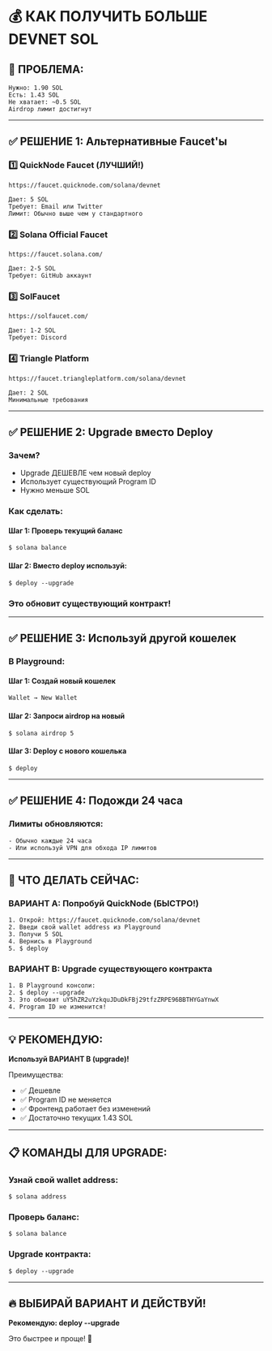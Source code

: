 # 💰 КАК ПОЛУЧИТЬ БОЛЬШЕ DEVNET SOL

## 🚨 ПРОБЛЕМА:
```
Нужно: 1.90 SOL
Есть: 1.43 SOL
Не хватает: ~0.5 SOL
Airdrop лимит достигнут
```

---

## ✅ РЕШЕНИЕ 1: Альтернативные Faucet'ы

### 1️⃣ QuickNode Faucet (ЛУЧШИЙ!)
```
https://faucet.quicknode.com/solana/devnet

Дает: 5 SOL
Требует: Email или Twitter
Лимит: Обычно выше чем у стандартного
```

### 2️⃣ Solana Official Faucet
```
https://faucet.solana.com/

Дает: 2-5 SOL
Требует: GitHub аккаунт
```

### 3️⃣ SolFaucet
```
https://solfaucet.com/

Дает: 1-2 SOL
Требует: Discord
```

### 4️⃣ Triangle Platform
```
https://faucet.triangleplatform.com/solana/devnet

Дает: 2 SOL
Минимальные требования
```

---

## ✅ РЕШЕНИЕ 2: Upgrade вместо Deploy

### Зачем?
- Upgrade ДЕШЕВЛЕ чем новый deploy
- Использует существующий Program ID
- Нужно меньше SOL

### Как сделать:

#### Шаг 1: Проверь текущий баланс
```
$ solana balance
```

#### Шаг 2: Вместо deploy используй:
```
$ deploy --upgrade
```

### Это обновит существующий контракт!

---

## ✅ РЕШЕНИЕ 3: Используй другой кошелек

### В Playground:

#### Шаг 1: Создай новый кошелек
```
Wallet → New Wallet
```

#### Шаг 2: Запроси airdrop на новый
```
$ solana airdrop 5
```

#### Шаг 3: Deploy с нового кошелька
```
$ deploy
```

---

## ✅ РЕШЕНИЕ 4: Подожди 24 часа

### Лимиты обновляются:
```
- Обычно каждые 24 часа
- Или используй VPN для обхода IP лимитов
```

---

## 🎯 ЧТО ДЕЛАТЬ СЕЙЧАС:

### ВАРИАНТ A: Попробуй QuickNode (БЫСТРО!)
```
1. Открой: https://faucet.quicknode.com/solana/devnet
2. Введи свой wallet address из Playground
3. Получи 5 SOL
4. Вернись в Playground
5. $ deploy
```

### ВАРИАНТ B: Upgrade существующего контракта
```
1. В Playground консоли:
2. $ deploy --upgrade
3. Это обновит uY5hZR2uYzkquJDuDkFBj29tfzZRPE96BBTHYGaYnwX
4. Program ID не изменится!
```

---

## 💡 РЕКОМЕНДУЮ:

**Используй ВАРИАНТ B (upgrade)!**

Преимущества:
- ✅ Дешевле
- ✅ Program ID не меняется
- ✅ Фронтенд работает без изменений
- ✅ Достаточно текущих 1.43 SOL

---

## 📋 КОМАНДЫ ДЛЯ UPGRADE:

### Узнай свой wallet address:
```
$ solana address
```

### Проверь баланс:
```
$ solana balance
```

### Upgrade контракта:
```
$ deploy --upgrade
```

---

## 🔥 ВЫБИРАЙ ВАРИАНТ И ДЕЙСТВУЙ!

**Рекомендую: deploy --upgrade** 

Это быстрее и проще! 🚀



